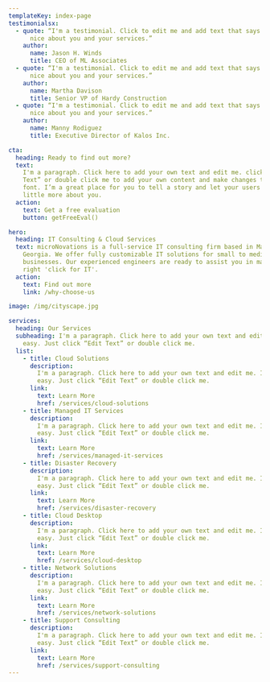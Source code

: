 ```yaml
---
templateKey: index-page
testimonialsx:
  - quote: “I'm a testimonial. Click to edit me and add text that says something
      nice about you and your services.”
    author:
      name: Jason H. Winds
      title: CEO of ML Associates
  - quote: “I'm a testimonial. Click to edit me and add text that says something
      nice about you and your services.”
    author:
      name: Martha Davison
      title: Senior VP of Hardy Construction
  - quote: “I'm a testimonial. Click to edit me and add text that says something
      nice about you and your services.”
    author:
      name: Manny Rodiguez
      title: Executive Director of Kalos Inc.

cta:
  heading: Ready to find out more?
  text:
    I'm a paragraph. Click here to add your own text and edit me. click “Edit
    Text” or double click me to add your own content and make changes to the
    font. I’m a great place for you to tell a story and let your users know a
    little more about you.
  action:
    text: Get a free evaluation
    button: getFreeEval()

hero:
  heading: IT Consulting & Cloud Services
  text: microNovations is a full-service IT consulting firm based in Macon,
    Georgia. We offer fully customizable IT solutions for small to medium sized
    businesses. Our experienced engineers are ready to assist you in making the
    right 'click for IT'.
  action:
    text: Find out more
    link: /why-choose-us

image: /img/cityscape.jpg

services:
  heading: Our Services
  subheading: I'm a paragraph. Click here to add your own text and edit me. It’s
    easy. Just click “Edit Text” or double click me.
  list:
    - title: Cloud Solutions
      description:
        I'm a paragraph. Click here to add your own text and edit me. It’s
        easy. Just click “Edit Text” or double click me.
      link:
        text: Learn More
        href: /services/cloud-solutions
    - title: Managed IT Services
      description:
        I'm a paragraph. Click here to add your own text and edit me. It’s
        easy. Just click “Edit Text” or double click me.
      link:
        text: Learn More
        href: /services/managed-it-services
    - title: Disaster Recovery
      description:
        I'm a paragraph. Click here to add your own text and edit me. It’s
        easy. Just click “Edit Text” or double click me.
      link:
        text: Learn More
        href: /services/disaster-recovery
    - title: Cloud Desktop
      description:
        I'm a paragraph. Click here to add your own text and edit me. It’s
        easy. Just click “Edit Text” or double click me.
      link:
        text: Learn More
        href: /services/cloud-desktop
    - title: Network Solutions
      description:
        I'm a paragraph. Click here to add your own text and edit me. It’s
        easy. Just click “Edit Text” or double click me.
      link:
        text: Learn More
        href: /services/network-solutions
    - title: Support Consulting
      description:
        I'm a paragraph. Click here to add your own text and edit me. It’s
        easy. Just click “Edit Text” or double click me.
      link:
        text: Learn More
        href: /services/support-consulting
---
```

